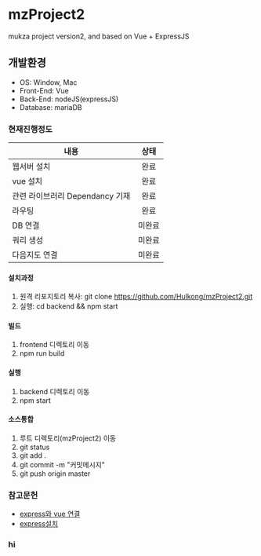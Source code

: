 # mzProject2
mukza project version2, and based on Vue + ExpressJS

## 개발환경
- OS: Window, Mac
- Front-End: Vue
- Back-End: nodeJS(expressJS)
- Database: mariaDB

### 현재진행정도
|   내용   |      상태      |
|----------|:-------------:|
| 웹서버 설치 |  완료 |
| vue 설치 |    완료   |
| 관련 라이브러리 Dependancy 기재 | 완료 |
| 라우팅 | 완료 |
| DB 연결 | 미완료 |
| 쿼리 생성 | 미완료 |
| 다음지도 연결 | 미완료 |

#### 설치과정
1. 원격 리포지토리 복사: git clone https://github.com/Hulkong/mzProject2.git
2. 실행: cd backend && npm start

#### 빌드
1. frontend 디렉토리 이동
2. npm run build

#### 실행
1. backend 디렉토리 이동
2. npm start

#### 소스통합
1. 루트 디렉토리(mzProject2) 이동
2. git status
3. git add .
4. git commit -m "커밋메시지"
5. git push origin master

### 참고문헌
- [express와 vue 연결](http://vuejs.kr/2017/02/05/express-with-vue/ "title")
- [express설치](http://expressjs.com/ko/starter/generator.html "title")

### hi
